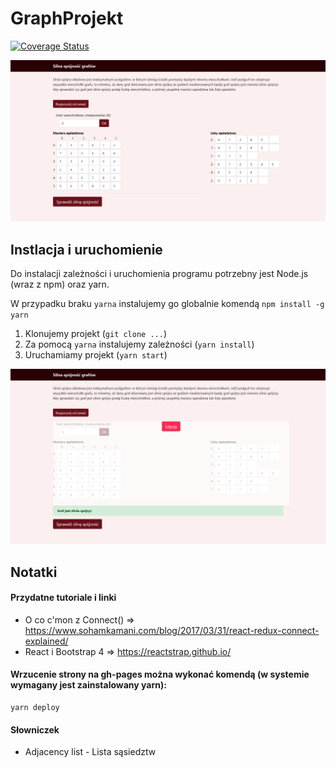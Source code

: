# GraphProjekt
[![Coverage Status](https://coveralls.io/repos/github/ZielonyBuszmen/GraphProjekt/badge.svg?branch=master)](https://coveralls.io/github/ZielonyBuszmen/GraphProjekt?branch=master)


![first photo of project](graphProjekt_1.png)

## Instlacja i uruchomienie
Do instalacji zależności i uruchomienia programu potrzebny jest Node.js (wraz z npm) oraz yarn.

W przypadku braku `yarna` instalujemy go globalnie komendą `npm install -g yarn`

1. Klonujemy projekt (`git clone ...`)
2. Za pomocą `yarna` instalujemy zależności (`yarn install`)
3. Uruchamiamy projekt (`yarn start`)


![first photo of project](graphProjekt_2.png)


## Notatki
#### Przydatne tutoriale i linki

- O co c'mon z Connect() => https://www.sohamkamani.com/blog/2017/03/31/react-redux-connect-explained/
- React i Bootstrap 4 => https://reactstrap.github.io/

#### Wrzucenie strony na gh-pages można wykonać komendą (w systemie wymagany jest zainstalowany yarn):
```
yarn deploy
```

#### Słowniczek
 - Adjacency list - Lista sąsiedztw